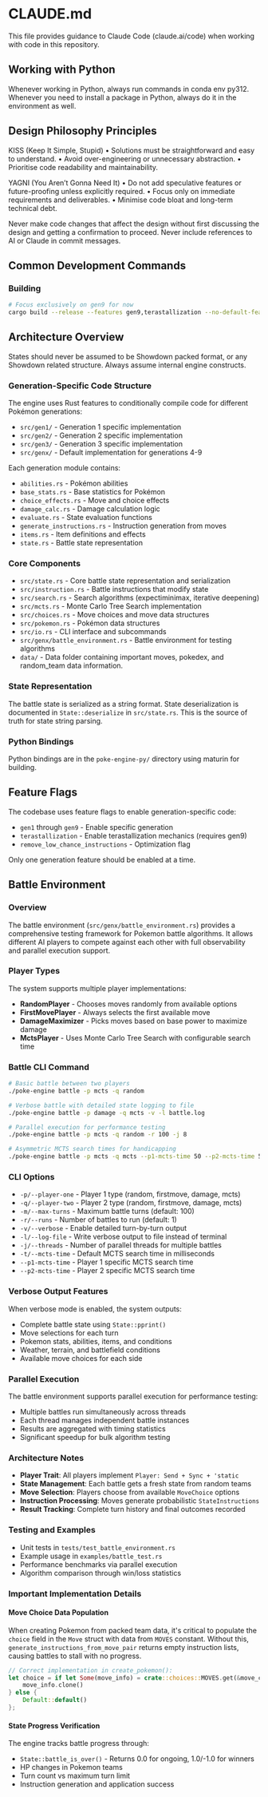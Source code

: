 # CLAUDE.md

This file provides guidance to Claude Code (claude.ai/code) when working with code in this repository.

## Working with Python

Whenever working in Python, always run commands in conda env py312. Whenever you need to install a package in Python, always do it in the environment as well.

## Design Philosophy Principles

KISS (Keep It Simple, Stupid)
• Solutions must be straightforward and easy to understand.
• Avoid over-engineering or unnecessary abstraction.
• Prioritise code readability and maintainability.

YAGNI (You Aren’t Gonna Need It)
• Do not add speculative features or future-proofing unless explicitly required.
• Focus only on immediate requirements and deliverables.
• Minimise code bloat and long-term technical debt. 

Never make code changes that affect the design without first discussing the design and getting a confirmation to proceed.
Never include references to AI or Claude in commit messages.

## Common Development Commands

### Building
```bash
# Focus exclusively on gen9 for now
cargo build --release --features gen9,terastallization --no-default-features
```

## Architecture Overview

States should never be assumed to be Showdown packed format, or any Showdown related structure. Always assume internal engine constructs.

### Generation-Specific Code Structure
The engine uses Rust features to conditionally compile code for different Pokémon generations:
- `src/gen1/` - Generation 1 specific implementation
- `src/gen2/` - Generation 2 specific implementation  
- `src/gen3/` - Generation 3 specific implementation
- `src/genx/` - Default implementation for generations 4-9

Each generation module contains:
- `abilities.rs` - Pokémon abilities
- `base_stats.rs` - Base statistics for Pokémon
- `choice_effects.rs` - Move and choice effects
- `damage_calc.rs` - Damage calculation logic
- `evaluate.rs` - State evaluation functions
- `generate_instructions.rs` - Instruction generation from moves
- `items.rs` - Item definitions and effects
- `state.rs` - Battle state representation

### Core Components
- `src/state.rs` - Core battle state representation and serialization
- `src/instruction.rs` - Battle instructions that modify state
- `src/search.rs` - Search algorithms (expectiminimax, iterative deepening)
- `src/mcts.rs` - Monte Carlo Tree Search implementation
- `src/choices.rs` - Move choices and move data structures
- `src/pokemon.rs` - Pokémon data structures
- `src/io.rs` - CLI interface and subcommands
- `src/genx/battle_environment.rs` - Battle environment for testing algorithms
- `data/` - Data folder containing important moves, pokedex, and random_team data information.

### State Representation
The battle state is serialized as a string format. State deserialization is documented in `State::deserialize` in `src/state.rs`. This is the source of truth for state string parsing.

### Python Bindings
Python bindings are in the `poke-engine-py/` directory using maturin for building.

## Feature Flags
The codebase uses feature flags to enable generation-specific code:
- `gen1` through `gen9` - Enable specific generation
- `terastallization` - Enable terastallization mechanics (requires gen9)
- `remove_low_chance_instructions` - Optimization flag

Only one generation feature should be enabled at a time.

## Battle Environment

### Overview
The battle environment (`src/genx/battle_environment.rs`) provides a comprehensive testing framework for Pokemon battle algorithms. It allows different AI players to compete against each other with full observability and parallel execution support.

### Player Types
The system supports multiple player implementations:

- **RandomPlayer** - Chooses moves randomly from available options
- **FirstMovePlayer** - Always selects the first available move
- **DamageMaximizer** - Picks moves based on base power to maximize damage
- **MctsPlayer** - Uses Monte Carlo Tree Search with configurable search time

### Battle CLI Command
```bash
# Basic battle between two players
./poke-engine battle -p mcts -q random

# Verbose battle with detailed state logging to file
./poke-engine battle -p damage -q mcts -v -l battle.log

# Parallel execution for performance testing
./poke-engine battle -p mcts -q random -r 100 -j 8

# Asymmetric MCTS search times for handicapping
./poke-engine battle -p mcts -q mcts --p1-mcts-time 50 --p2-mcts-time 500
```

### CLI Options
- `-p/--player-one` - Player 1 type (random, firstmove, damage, mcts)
- `-q/--player-two` - Player 2 type (random, firstmove, damage, mcts)
- `-m/--max-turns` - Maximum battle turns (default: 100)
- `-r/--runs` - Number of battles to run (default: 1)
- `-v/--verbose` - Enable detailed turn-by-turn output
- `-l/--log-file` - Write verbose output to file instead of terminal
- `-j/--threads` - Number of parallel threads for multiple battles
- `-t/--mcts-time` - Default MCTS search time in milliseconds
- `--p1-mcts-time` - Player 1 specific MCTS search time
- `--p2-mcts-time` - Player 2 specific MCTS search time

### Verbose Output Features
When verbose mode is enabled, the system outputs:
- Complete battle state using `State::pprint()`
- Move selections for each turn
- Pokemon stats, abilities, items, and conditions
- Weather, terrain, and battlefield conditions
- Available move choices for each side

### Parallel Execution
The battle environment supports parallel execution for performance testing:
- Multiple battles run simultaneously across threads
- Each thread manages independent battle instances
- Results are aggregated with timing statistics
- Significant speedup for bulk algorithm testing

### Architecture Notes
- **Player Trait**: All players implement `Player: Send + Sync + 'static`
- **State Management**: Each battle gets a fresh state from random teams
- **Move Selection**: Players choose from available `MoveChoice` options
- **Instruction Processing**: Moves generate probabilistic `StateInstructions`
- **Result Tracking**: Complete turn history and final outcomes recorded

### Testing and Examples
- Unit tests in `tests/test_battle_environment.rs`
- Example usage in `examples/battle_test.rs`
- Performance benchmarks via parallel execution
- Algorithm comparison through win/loss statistics

### Important Implementation Details

#### Move Choice Data Population
When creating Pokemon from packed team data, it's critical to populate the `choice` field in the `Move` struct with data from `MOVES` constant. Without this, `generate_instructions_from_move_pair` returns empty instruction lists, causing battles to stall with no progress.

```rust
// Correct implementation in create_pokemon():
let choice = if let Some(move_info) = crate::choices::MOVES.get(&move_choice) {
    move_info.clone()
} else {
    Default::default()
};
```

#### State Progress Verification
The engine tracks battle progress through:
- `State::battle_is_over()` - Returns 0.0 for ongoing, 1.0/-1.0 for winners
- HP changes in Pokemon teams
- Turn count vs maximum turn limit
- Instruction generation and application success

